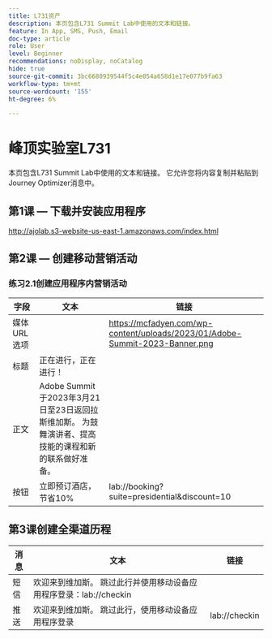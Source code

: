 ```yaml
---
title: L731资产
description: 本页包含L731 Summit Lab中使用的文本和链接。
feature: In App, SMS, Push, Email
doc-type: article
role: User
level: Beginner
recommendations: noDisplay, noCatalog
hide: true
source-git-commit: 3bc6680939544f5c4e054a658d1e17e077b9fa63
workflow-type: tm+mt
source-wordcount: '155'
ht-degree: 6%

---
```



# 峰顶实验室L731

本页包含L731 Summit Lab中使用的文本和链接。 它允许您将内容复制并粘贴到Journey Optimizer消息中。

## 第1课 — 下载并安装应用程序

http://ajolab.s3-website-us-east-1.amazonaws.com/index.html

## 第2课 — 创建移动营销活动

### 练习2.1创建应用程序内营销活动

| 字段 | 文本 | 链接 |
|----|----|----|
| 媒体URL选项 |  | https://mcfadyen.com/wp-content/uploads/2023/01/Adobe-Summit-2023-Banner.png |
| 标题 | 正在进行，正在进行！ |  |
| 正文 | Adobe Summit于2023年3月21日至23日返回拉斯维加斯。 为鼓舞演讲者、提高技能的课程和新的联系做好准备。 |  |
| 按钮 | 立即预订酒店，节省10% | lab://booking?suite=presidential&amp;discount=10 |


## 第3课创建全渠道历程

| 消息 | 文本 | 链接 |
|----|----|----|
| 短信 | 欢迎来到维加斯。 跳过此行并使用移动设备应用程序登录：lab://checkin |  |
| 推送 | 欢迎来到维加斯。 跳过此行，使用移动设备应用程序登录 | lab://checkin |
